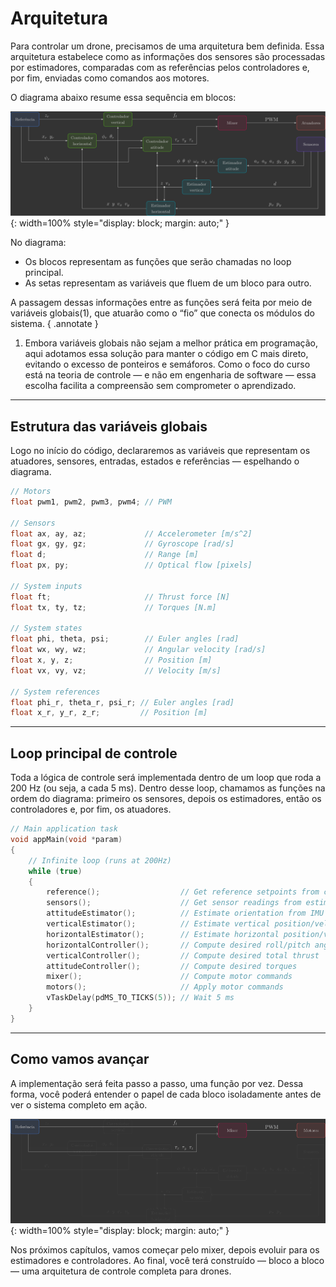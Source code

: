 # Arquitetura

Para controlar um drone, precisamos de uma arquitetura bem definida. Essa arquitetura estabelece como as informações dos sensores são processadas por estimadores, comparadas com as referências pelos controladores e, por fim, enviadas como comandos aos motores.

O diagrama abaixo resume essa sequência em blocos:

![Architecture](images/architecture_horizontal_controller.svg){: width=100% style="display: block; margin: auto;" }

No diagrama:

- Os blocos representam as funções que serão chamadas no loop principal.
- As setas representam as variáveis que fluem de um bloco para outro.

A passagem dessas informações entre as funções será feita por meio de variáveis globais(1), que atuarão como o “fio” que conecta os módulos do sistema.
{ .annotate }

1. Embora variáveis globais não sejam a melhor prática em programação, aqui adotamos essa solução para manter o código em C mais direto, evitando o excesso de ponteiros e semáforos. Como o foco do curso está na teoria de controle — e não em engenharia de software — essa escolha facilita a compreensão sem comprometer o aprendizado.

---

## Estrutura das variáveis globais

Logo no início do código, declararemos as variáveis que representam os atuadores, sensores, entradas, estados e referências — espelhando o diagrama.

```c
// Motors
float pwm1, pwm2, pwm3, pwm4; // PWM

// Sensors
float ax, ay, az;             // Accelerometer [m/s^2]
float gx, gy, gz;             // Gyroscope [rad/s]
float d;                      // Range [m]
float px, py;                 // Optical flow [pixels]

// System inputs
float ft;                     // Thrust force [N]
float tx, ty, tz;             // Torques [N.m]

// System states
float phi, theta, psi;        // Euler angles [rad]
float wx, wy, wz;             // Angular velocity [rad/s]
float x, y, z;                // Position [m]
float vx, vy, vz;             // Velocity [m/s]

// System references
float phi_r, theta_r, psi_r; // Euler angles [rad]
float x_r, y_r, z_r;         // Position [m]
```

---

## Loop principal de controle

Toda a lógica de controle será implementada dentro de um loop que roda a 200 Hz (ou seja, a cada 5 ms). Dentro desse loop, chamamos as funções na ordem do diagrama: primeiro os sensores, depois os estimadores, então os controladores e, por fim, os atuadores.

```c
// Main application task
void appMain(void *param)
{
    // Infinite loop (runs at 200Hz)
    while (true)
    {
        reference();                  // Get reference setpoints from commander module
        sensors();                    // Get sensor readings from estimator module
        attitudeEstimator();          // Estimate orientation from IMU sensor
        verticalEstimator();          // Estimate vertical position/velocity from range sensor
        horizontalEstimator();        // Estimate horizontal position/velocity from optical flow sensor
        horizontalController();       // Compute desired roll/pitch angles
        verticalController();         // Compute desired total thrust
        attitudeController();         // Compute desired torques
        mixer();                      // Compute motor commands
        motors();                     // Apply motor commands
        vTaskDelay(pdMS_TO_TICKS(5)); // Wait 5 ms
    }
}
```

---

## Como vamos avançar

A implementação será feita passo a passo, uma função por vez. Dessa forma, você poderá entender o papel de cada bloco isoladamente antes de ver o sistema completo em ação.

![Architecture](images/architecture.gif){: width=100% style="display: block; margin: auto;" }

Nos próximos capítulos, vamos começar pelo mixer, depois evoluir para os estimadores e controladores. Ao final, você terá construído — bloco a bloco — uma arquitetura de controle completa para drones.